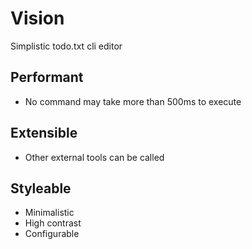 # Vision
Simplistic todo.txt cli editor

## Performant
- No command may take more than 500ms to execute

## Extensible
- Other external tools can be called

## Styleable
- Minimalistic
- High contrast
- Configurable
